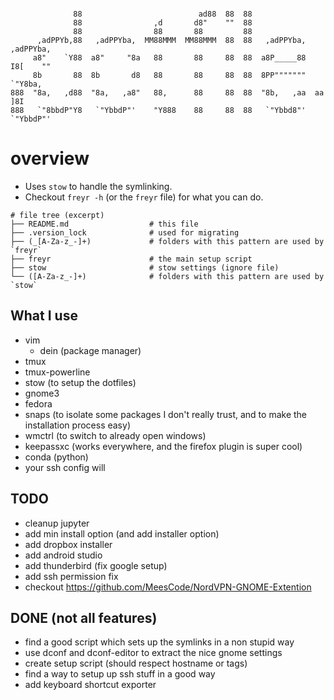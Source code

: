 ```

              88                          ad88  88  88
              88                ,d       d8"    ""  88
              88                88       88         88
      ,adPPYb,88   ,adPPYba,  MM88MMM  MM88MMM  88  88   ,adPPYba,  ,adPPYba,
     a8"    `Y88  a8"     "8a   88       88     88  88  a8P_____88  I8[    ""
     8b       88  8b       d8   88       88     88  88  8PP"""""""   `"Y8ba,
888  "8a,   ,d88  "8a,   ,a8"   88,      88     88  88  "8b,   ,aa  aa    ]8I
888   `"8bbdP"Y8   `"YbbdP"'    "Y888    88     88  88   `"Ybbd8"'  `"YbbdP"'
```


# overview

- Uses `stow` to handle the symlinking.
- Checkout `freyr -h` (or the `freyr` file) for what you can do.

```
# file tree (excerpt)
├── README.md                  # this file
├── .version_lock              # used for migrating
├── (_[A-Za-z_-]+)             # folders with this pattern are used by `freyr`
├── freyr                      # the main setup script
├── stow                       # stow settings (ignore file)
└── ([A-Za-z_-]+)              # folders with this pattern are used by `stow`
```

## What I use

- vim
  - dein (package manager)
- tmux
- tmux-powerline
- stow (to setup the dotfiles)
- gnome3
- fedora
- snaps (to isolate some packages I don't really trust, and to make the installation process easy)
- wmctrl (to switch to already open windows)
- keepassxc (works everywhere, and the firefox plugin is super cool)
- conda (python)
- your ssh config will

## TODO

- cleanup jupyter
- add min install option (and add installer option)
- add dropbox installer
- add android studio
- add thunderbird (fix google setup)
- add ssh permission fix
- checkout https://github.com/MeesCode/NordVPN-GNOME-Extention

## DONE (not all features)

- find a good script which sets up the symlinks in a non stupid way
- use dconf and dconf-editor to extract the nice gnome settings
- create setup script (should respect hostname or tags)
- find a way to setup up ssh stuff in a good way
- add keyboard shortcut exporter

